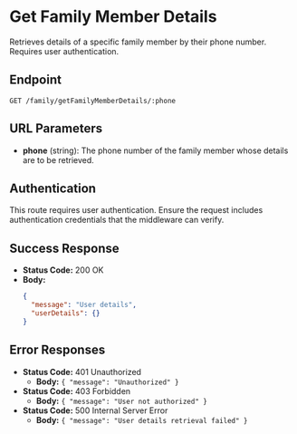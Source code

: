 # Get Family Member Details

Retrieves details of a specific family member by their phone number. Requires user authentication.

## Endpoint

`GET /family/getFamilyMemberDetails/:phone`

## URL Parameters

- **phone** (string): The phone number of the family member whose details are to be retrieved.

## Authentication

This route requires user authentication. Ensure the request includes authentication credentials that the middleware can verify.

## Success Response

- **Status Code:** 200 OK
- **Body:**
  ```json
  {
    "message": "User details",
    "userDetails": {}
  }
  ```

## Error Responses

- **Status Code:** 401 Unauthorized
  - **Body:** `{ "message": "Unauthorized" }`
- **Status Code:** 403 Forbidden
  - **Body:** `{ "message": "User not authorized" }`
- **Status Code:** 500 Internal Server Error
  - **Body:** `{ "message": "User details retrieval failed" }`
```